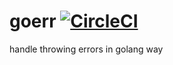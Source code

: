 # goerr [![CircleCI](https://circleci.com/gh/IdanLoo/goerr.svg?style=svg)](https://circleci.com/gh/IdanLoo/goerr)

handle throwing errors in golang way
